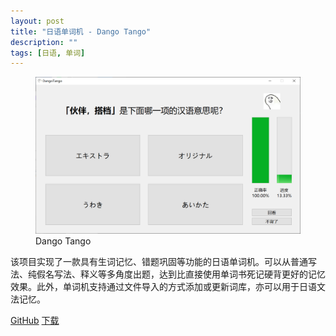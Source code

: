 ```yaml
---
layout: post
title: "日语单词机 - Dango Tango"
description: ""
tags: [日语, 单词]
---
```


<figure>
	<a href="/images/dangotango/dangotango.png"><img src="/images/dangotango/dangotango.png" alt=""></a>
	<figcaption>Dango Tango</figcaption>
</figure>


该项目实现了一款具有生词记忆、错题巩固等功能的日语单词机。可以从普通写法、纯假名写法、释义等多角度出题，达到比直接使用单词书死记硬背更好的记忆效果。此外，单词机支持通过文件导入的方式添加或更新词库，亦可以用于日语文法记忆。

[GitHub](https://github.com/hexiaozhidi/DangoTango)  [下载](https://github.com/hexiaozhidi/DangoTango/releases/download/Windows/DangoTango_v1.0.0.zip)

